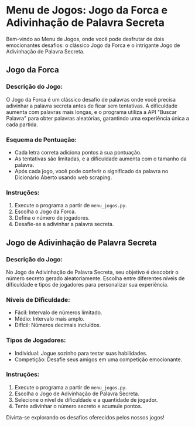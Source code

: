 # Menu de Jogos: Jogo da Forca e Adivinhação de Palavra Secreta

Bem-vindo ao Menu de Jogos, onde você pode desfrutar de dois emocionantes desafios: o clássico Jogo da Forca e o intrigante Jogo de Adivinhação de Palavra Secreta.

## Jogo da Forca

### Descrição do Jogo:
O Jogo da Forca é um clássico desafio de palavras onde você precisa adivinhar a palavra secreta antes de ficar sem tentativas. A dificuldade aumenta com palavras mais longas, e o programa utiliza a API "Buscar Palavra" para obter palavras aleatórias, garantindo uma experiência única a cada partida.

### Esquema de Pontuação:
- Cada letra correta adiciona pontos à sua pontuação.
- As tentativas são limitadas, e a dificuldade aumenta com o tamanho da palavra.
- Após cada jogo, você pode conferir o significado da palavra no Dicionário Aberto usando web scraping.

### Instruções:
1. Execute o programa a partir de `menu_jogos.py`.
2. Escolha o Jogo da Forca.
3. Defina o número de jogadores.
4. Desafie-se a adivinhar a palavra secreta.

## Jogo de Adivinhação de Palavra Secreta

### Descrição do Jogo:
No Jogo de Adivinhação de Palavra Secreta, seu objetivo é descobrir o número secreto gerado aleatoriamente. Escolha entre diferentes níveis de dificuldade e tipos de jogadores para personalizar sua experiência.

### Níveis de Dificuldade:
- Fácil: Intervalo de números limitado.
- Médio: Intervalo mais amplo.
- Difícil: Números decimais incluídos.

### Tipos de Jogadores:
- Individual: Jogue sozinho para testar suas habilidades.
- Competição: Desafie seus amigos em uma competição emocionante.

### Instruções:
1. Execute o programa a partir de `menu_jogos.py`.
2. Escolha o Jogo de Adivinhação de Palavra Secreta.
3. Selecione o nível de dificuldade e a quantidade de jogador.
4. Tente adivinhar o número secreto e acumule pontos.

Divirta-se explorando os desafios oferecidos pelos nossos jogos!
